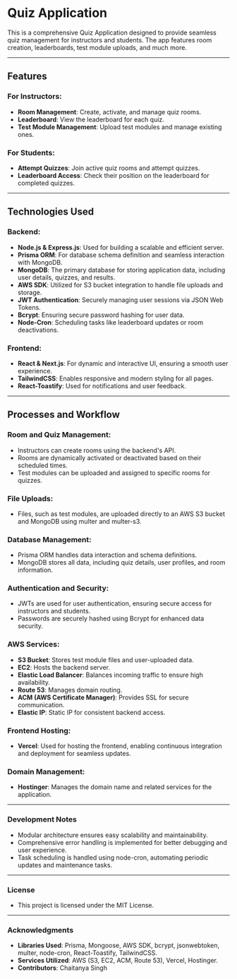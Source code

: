 # Quiz Application

This is a comprehensive Quiz Application designed to provide seamless quiz management for instructors and students. The app features room creation, leaderboards, test module uploads, and much more.

---

## Features
### For Instructors:
- **Room Management**: Create, activate, and manage quiz rooms.
- **Leaderboard**: View the leaderboard for each quiz.
- **Test Module Management**: Upload test modules and manage existing ones.
### For Students:
- **Attempt Quizzes**: Join active quiz rooms and attempt quizzes.
- **Leaderboard Access**: Check their position on the leaderboard for completed quizzes.

---

## Technologies Used
### Backend:
- **Node.js & Express.js**: Used for building a scalable and efficient server.
- **Prisma ORM**: For database schema definition and seamless interaction with MongoDB.
- **MongoDB**: The primary database for storing application data, including user details, quizzes, and results.
- **AWS SDK**: Utilized for S3 bucket integration to handle file uploads and storage.
- **JWT Authentication**: Securely managing user sessions via JSON Web Tokens.
- **Bcrypt**: Ensuring secure password hashing for user data.
- **Node-Cron**: Scheduling tasks like leaderboard updates or room deactivations.
### Frontend:
- **React & Next.js**: For dynamic and interactive UI, ensuring a smooth user experience.
- **TailwindCSS**: Enables responsive and modern styling for all pages.
- **React-Toastify**: Used for notifications and user feedback.


---
## Processes and Workflow
### Room and Quiz Management:
- Instructors can create rooms using the backend's API.
- Rooms are dynamically activated or deactivated based on their scheduled times.
- Test modules can be uploaded and assigned to specific rooms for quizzes.
### File Uploads:
- Files, such as test modules, are uploaded directly to an AWS S3 bucket and MongoDB using multer and multer-s3.
### Database Management:
- Prisma ORM handles data interaction and schema definitions.
- MongoDB stores all data, including quiz details, user profiles, and room information.
### Authentication and Security:
- JWTs are used for user authentication, ensuring secure access for instructors and students.
- Passwords are securely hashed using Bcrypt for enhanced data security.
### AWS Services:
- **S3 Bucket**: Stores test module files and user-uploaded data.
- **EC2**: Hosts the backend server.
- **Elastic Load Balancer**: Balances incoming traffic to ensure high availability.
- **Route 53**: Manages domain routing.
- **ACM (AWS Certificate Manager)**: Provides SSL for secure communication.
- **Elastic IP**: Static IP for consistent backend access.
### Frontend Hosting:
- **Vercel**: Used for hosting the frontend, enabling continuous integration and deployment for seamless updates.
### Domain Management:
- **Hostinger**: Manages the domain name and related services for the application.
---
### Development Notes
- Modular architecture ensures easy scalability and maintainability.
- Comprehensive error handling is implemented for better debugging and user experience.
- Task scheduling is handled using node-cron, automating periodic updates and maintenance tasks.
---
### License
- This project is licensed under the MIT License.
---
### Acknowledgments
- **Libraries Used**: Prisma, Mongoose, AWS SDK, bcrypt, jsonwebtoken, multer, node-cron, React-Toastify, TailwindCSS.
- **Services Utilized**: AWS (S3, EC2, ACM, Route 53), Vercel, Hostinger.
- **Contributors**: Chaitanya Singh